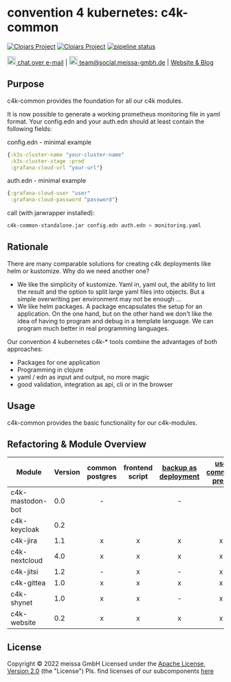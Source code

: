 # convention 4 kubernetes: c4k-common
[![Clojars Project](https://img.shields.io/clojars/v/org.domaindrivenarchitecture/c4k-common-clj.svg)](https://clojars.org/org.domaindrivenarchitecture/c4k-common-clj) [![Clojars Project](https://img.shields.io/clojars/v/org.domaindrivenarchitecture/c4k-common-cljs.svg)](https://clojars.org/org.domaindrivenarchitecture/c4k-common-cljs) [![pipeline status](https://gitlab.com/domaindrivenarchitecture/c4k-common/badges/master/pipeline.svg)](https://gitlab.com/domaindrivenarchitecture/c4k-common/-/commits/master) 

[<img src="https://domaindrivenarchitecture.org/img/delta-chat.svg" width=20 alt="DeltaChat"> chat over e-mail](mailto:buero@meissa-gmbh.de?subject=community-chat) | [<img src="https://meissa-gmbh.de/img/community/Mastodon_Logotype.svg" width=20 alt="team@social.meissa-gmbh.de"> team@social.meissa-gmbh.de](https://social.meissa-gmbh.de/@team) | [Website & Blog](https://domaindrivenarchitecture.org)

## Purpose

c4k-common provides the foundation for all our c4k modules.

It is now possible to generate a working prometheus monitoring file in yaml format.
Your config.edn and your auth.edn should at least contain the following fields:

config.edn - minimal example

```clojure
{:k3s-cluster-name "your-cluster-name"
 :k3s-cluster-stage :prod
 :grafana-cloud-url "your-url"}
```  

auth.edn - minimal example  

```clojure
{:grafana-cloud-user "user"
 :grafana-cloud-password "password"}
```  

call (with jarwrapper installed):  

```bash
c4k-common-standalone.jar config.edn auth.edn > monitoring.yaml
```


## Rationale

There are many comparable solutions for creating c4k deployments like helm or kustomize. Why do we need another one?
* We like the simplicity of kustomize. Yaml in, yaml out, the ability to lint the result and the option to split large yaml files into objects. But a simple overwriting per environment may not be enough ...
* We like helm packages. A package encapsulates the setup for an application. On the one hand, but on the other hand we don't like the idea of having to program and debug in a template language. We can program much better in real programming languages.

Our convention 4 kubernetes c4k-* tools combine the advantages of both approaches:
* Packages for one application
* Programming in clojure
* yaml / edn as input and output, no more magic
* good validation, integration as api, cli or in the browser

## Usage

c4k-common provides the basic functionality for our c4k-modules.

## Refactoring & Module Overview

<!--- 
1. version 
2. common postgres
3. frontend script
4. backup as deployment
5. use common pred.
6. configs as EDN and YAML
7. renamed test-helper
8. common load-as-edn
9. standardized uberjar
10. standardized resources
11. groups for webview
12. use common ingress
-->

| Module           | Version | common postgres  | frontend script | [backup as deployment][bak1] | [use common pred. ][com1] | [renamed test-helper][th1] | [common load-as-edn][edn1] | [standardized uberjar][ujar] | [groups for webview][bgrp] | [use common ingress][ing1] | use common monitoring |
|------------------|---------|:----------------:|:---------------:|:----------------------------:|:-------------------------:|:--------------------------:|:--------------------------:|:----------------------------:|:--------------------------:|:--------------------------:|:---------------------:|
| c4k-mastodon-bot | 0.0     |        -         |                 |              -               |                           |                            |                            |                              |                            |                            |                       |
| c4k-keycloak     | 0.2     |                  |                 |                              |                           |                            |                            |                              |                            |                            |                       | 
| c4k-jira         | 1.1     |        x         |        x        |              x               |             x             |             -              |                            |                              |                            |                            |                       |
| c4k-nextcloud    | 4.0     |        x         |        x        |              x               |             x             |             -              |                            |                              |                            |                            |                       |
| c4k-jitsi        | 1.2     |        -         |        x        |              -               |             x             |             -              |             x              |              x               |             x              |             x              |                       |
| c4k-gittea       | 1.0     |        x         |        x        |              x               |             x             |             x              |                            |              x               |             x              |                            |                       |
| c4k-shynet       | 1.0     |        x         |        x        |              -               |             x             |             -              |                            |              x               |                            |                            |                       |
| c4k-website      | 0.2     |        x         |        x        |              x               |             x             |             x              |             x              |              x               |             x              |             x              |                       |

[bak1]: https://gitlab.com/domaindrivenarchitecture/c4k-jira/-/merge_requests/1
[com1]: https://gitlab.com/domaindrivenarchitecture/c4k-nextcloud/-/merge_requests/3
[yaml1]: https://gitlab.com/domaindrivenarchitecture/c4k-nextcloud/-/merge_requests/4
[th1]: https://gitlab.com/domaindrivenarchitecture/c4k-gitea/-/merge_requests/1
[edn1]: https://gitlab.com/domaindrivenarchitecture/c4k-website/-/merge_requests/1
[ing1]: https://gitlab.com/domaindrivenarchitecture/c4k-jitsi/-/commit/214aa41c28662fbf7a49998e17404e7ac9216430
[ujar]: https://gitlab.com/domaindrivenarchitecture/c4k-jitsi/-/commit/b852a74dc561c3ab619e4f4d0748ab51e75edc13
[bgrp]: https://gitlab.com/domaindrivenarchitecture/c4k-jitsi/-/commit/7ea442adaef727d5b48b242fd0baaaf51902d06e

## License

Copyright © 2022 meissa GmbH
Licensed under the [Apache License, Version 2.0](LICENSE) (the "License")
Pls. find licenses of our subcomponents [here](doc/SUBCOMPONENT_LICENSE)